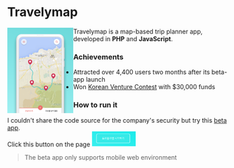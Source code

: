 # Travelymap

<img align=left width=30% src="https://github.com/parkyo/Travelymap/blob/master/main.png"/>
Travelymap is a map-based trip planner app, developed in <strong>PHP</strong> and <strong>JavaScript</strong>.

### Achievements
- Attracted over 4,400 users two months after its beta-app launch
- Won <a href="https://www.tourventure.or.kr/biz/main/view">Korean Venture Contest</a> with $30,000 funds
 
### How to run it
I couldn't share the code source for the company's security but try this <a href="https://www.travelymap.com/">beta app</a>. <br>
Click this button on the page
<img width=20% src="https://github.com/parkyo/Travelymap/blob/master/start_button.png"/>
<blockquote> The beta app only supports mobile web environment</blockquote>
